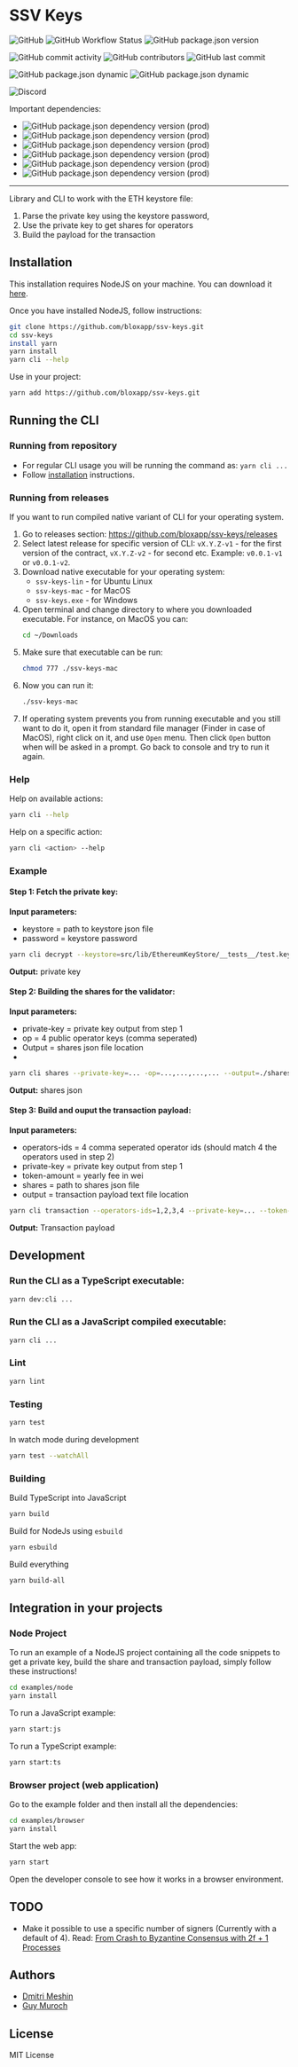 # SSV Keys

![GitHub](https://img.shields.io/github/license/bloxapp/ssv-keys)
![GitHub Workflow Status](https://img.shields.io/github/workflow/status/bloxapp/ssv-keys/Lint%20and%20test)
![GitHub package.json version](https://img.shields.io/github/package-json/v/bloxapp/ssv-keys)

![GitHub commit activity](https://img.shields.io/github/commit-activity/y/bloxapp/ssv-keys)
![GitHub contributors](https://img.shields.io/github/contributors/bloxapp/ssv-keys)
![GitHub last commit](https://img.shields.io/github/last-commit/bloxapp/ssv-keys)

![GitHub package.json dynamic](https://img.shields.io/github/package-json/keywords/bloxapp/ssv-keys)
![GitHub package.json dynamic](https://img.shields.io/github/package-json/author/bloxapp/ssv-keys)

![Discord](https://img.shields.io/discord/723834989506068561?style=for-the-badge&label=Ask%20for%20support&logo=discord&logoColor=white)

Important dependencies:

* ![GitHub package.json dependency version (prod)](https://img.shields.io/github/package-json/dependency-version/bloxapp/ssv-keys/web3?style=social)
* ![GitHub package.json dependency version (prod)](https://img.shields.io/github/package-json/dependency-version/bloxapp/ssv-keys/bls-eth-wasm?style=social)
* ![GitHub package.json dependency version (prod)](https://img.shields.io/github/package-json/dependency-version/bloxapp/ssv-keys/bls-signatures?style=social)
* ![GitHub package.json dependency version (prod)](https://img.shields.io/github/package-json/dependency-version/bloxapp/ssv-keys/eth2-keystore-js?style=social)
* ![GitHub package.json dependency version (prod)](https://img.shields.io/github/package-json/dependency-version/bloxapp/ssv-keys/ethereumjs-util?style=social)
* ![GitHub package.json dependency version (prod)](https://img.shields.io/github/package-json/dependency-version/bloxapp/ssv-keys/ethereumjs-wallet?style=social)

---

Library and CLI to work with the ETH keystore file:
1. Parse the private key using the keystore password,
2. Use the private key to get shares for operators
3. Build the payload for the transaction


## Installation

This installation requires NodeJS on your machine.
You can download it [here](https://nodejs.org/en/download/).

Once you have installed NodeJS, follow instructions:

```bash
git clone https://github.com/bloxapp/ssv-keys.git
cd ssv-keys
install yarn
yarn install
yarn cli --help
```

Use in your project:

```bash
yarn add https://github.com/bloxapp/ssv-keys.git
```

## Running the CLI

### Running from repository

- For regular CLI usage you will be running the command as: `yarn cli ...`
- Follow [installation](#Installation) instructions.

### Running from releases

If you want to run compiled native variant of CLI for your operating system.

1. Go to releases section: https://github.com/bloxapp/ssv-keys/releases
2. Select latest release for specific version of CLI: `vX.Y.Z-v1` - for the first version of the contract, `vX.Y.Z-v2` - for second etc.
   Example: `v0.0.1-v1` or `v0.0.1-v2`.
3. Download native executable for your operating system:
   * `ssv-keys-lin` - for Ubuntu Linux
   * `ssv-keys-mac` - for MacOS
   * `ssv-keys.exe` - for Windows
4. Open terminal and change directory to where you downloaded executable. For instance, on MacOS you can:
   ```bash
   cd ~/Downloads
   ```
5. Make sure that executable can be run:
   ```bash
   chmod 777 ./ssv-keys-mac
   ```
6. Now you can run it:
   ```bash
   ./ssv-keys-mac
   ```
7. If operating system prevents you from running executable and you still want to do it, open it from
   standard file manager (Finder in case of MacOS), right click on it, and use `Open` menu. Then click `Open` button
   when will be asked in a prompt. Go back to console and try to run it again.

### Help

Help on available actions:

```bash
yarn cli --help
```

Help on a specific action:

```bash
yarn cli <action> --help
```


### Example

#### Step 1: Fetch the private key:

**Input parameters:**

- keystore = path to keystore json file
- password = keystore password

```bash
yarn cli decrypt --keystore=src/lib/EthereumKeyStore/__tests__/test.keystore.json --password=testtest
```

**Output:**  private key

#### Step 2: Building the shares for the validator:

**Input parameters:**

- private-key = private key output from step 1
- op = 4 public operator keys (comma seperated)
- Output = shares json file location
-
```bash
yarn cli shares --private-key=... -op=...,...,...,... --output=./shares.json
```

**Output:** shares json

#### Step 3: Build and ouput the transaction payload:
**Input parameters:**
- operators-ids = 4 comma seperated operator ids (should match 4 the operators used in step 2)
- private-key = private key output from step 1
- token-amount = yearly fee in wei
- shares = path to shares json file
- output = transaction payload text file location

```bash
yarn cli transaction --operators-ids=1,2,3,4 --private-key=... --token-amount=1234567890 --shares=./shares.json --output=./payload.txt
```

**Output:**  Transaction payload

## Development

### Run the CLI as a TypeScript executable:

```bash
yarn dev:cli ...
```

### Run the CLI as a JavaScript compiled executable:

```bash
yarn cli ...
```

### Lint

```bash
yarn lint
```

### Testing

```bash
yarn test
```

In watch mode during development

```bash
yarn test --watchAll
```

### Building

Build TypeScript into JavaScript

```bash
yarn build
```

Build for NodeJs using `esbuild`

```bash
yarn esbuild
```

Build everything

```bash
yarn build-all
```

## Integration in your projects

### Node Project

To run an example of a NodeJS project containing all the code snippets to get a private key, build the share and transaction payload, simply follow these instructions!

```bash
cd examples/node
yarn install
```

To run a JavaScript example:

```bash
yarn start:js
```

To run a TypeScript example:

```bash
yarn start:ts
```

### Browser project (web application)

Go to the example folder and then install all the dependencies:

```bash
cd examples/browser
yarn install
```

Start the web app:

```bash
yarn start
```

Open the developer console to see how it works in a browser environment.

## TODO

* Make it possible to use a specific number of signers (Currently with a default of 4).
  Read: [From Crash to Byzantine Consensus with 2f + 1 Processes](https://www.gsd.inesc-id.pt/~mpc/pubs/bc2f+1.pdf)

## Authors

* [Dmitri Meshin](https://github.com/meshin-blox)
* [Guy Muroch](https://github.com/guym-blox)

## License

MIT License
